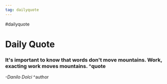 ```yaml
---
tag: dailyquote
---
```


#dailyquote

# Daily Quote

### It's important to know that words don't move mountains. Work, exacting work moves mountains. ^quote
*-Danilo Dolci* ^author
